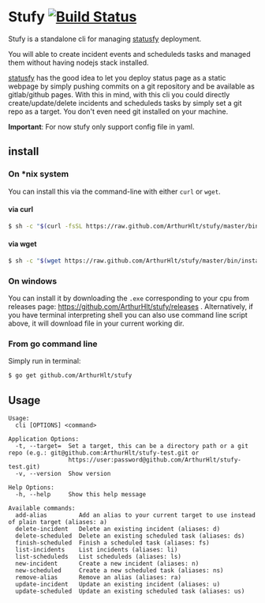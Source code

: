 # Stufy [![Build Status](https://travis-ci.com/ArthurHlt/stufy.svg?branch=master)](https://travis-ci.com/ArthurHlt/stufy)

Stufy is a standalone cli for managing [statusfy](https://statusfy.co) deployment.

You will able to create incident events and scheduleds tasks and managed them without having nodejs stack installed.

[statusfy](https://statusfy.co) has the good idea to let you deploy status page as a static webpage by simply pushing 
commits on a git repository and be available as gitlab/github pages. With this in mind, with this cli you could directly 
create/update/delete incidents and scheduleds tasks by simply set a git repo as a target. You don't even need git installed 
on your machine.

**Important**: For now stufy only support config file in yaml.

## install

### On *nix system

You can install this via the command-line with either `curl` or `wget`.

#### via curl

```bash
$ sh -c "$(curl -fsSL https://raw.github.com/ArthurHlt/stufy/master/bin/install.sh)"
```

#### via wget

```bash
$ sh -c "$(wget https://raw.github.com/ArthurHlt/stufy/master/bin/install.sh -O -)"
```

### On windows

You can install it by downloading the `.exe` corresponding to your cpu from releases page: https://github.com/ArthurHlt/stufy/releases .
Alternatively, if you have terminal interpreting shell you can also use command line script above, it will download file in your current working dir.

### From go command line

Simply run in terminal:

```bash
$ go get github.com/ArthurHlt/stufy
```

## Usage 

```
Usage:
  cli [OPTIONS] <command>

Application Options:
  -t, --target=  Set a target, this can be a directory path or a git repo (e.g.: git@github.com:ArthurHlt/stufy-test.git or
                 https://user:password@github.com/ArthurHlt/stufy-test.git)
  -v, --version  Show version

Help Options:
  -h, --help     Show this help message

Available commands:
  add-alias         Add an alias to your current target to use instead of plain target (aliases: a)
  delete-incident   Delete an existing incident (aliases: d)
  delete-scheduled  Delete an existing scheduled task (aliases: ds)
  finish-scheduled  Finish a scheduled task (aliases: fs)
  list-incidents    List incidents (aliases: li)
  list-scheduleds   List scheduleds (aliases: ls)
  new-incident      Create a new incident (aliases: n)
  new-scheduled     Create a new scheduled task (aliases: ns)
  remove-alias      Remove an alias (aliases: ra)
  update-incident   Update an existing incident (aliases: u)
  update-scheduled  Update an existing scheduled task (aliases: us)
```